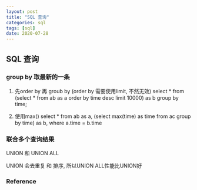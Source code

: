 ```yaml
---
layout: post
title: "SQL 查询"
categories: sql
tags: [sql]
date: 2020-07-28
---
```


## SQL 查询

### group by 取最新的一条

1. 先order by 再 groub by (order by 需要使用limit, 不然无效)
select * from (select * from ab as a order by time desc limit 10000) as b group by time;

2. 使用max()
select * from ab as a, (select max(time) as time from ac group by time) as b, where a.time = b.time

### 联合多个查询结果

UNION 和 UNION ALL

UNION 会去重复 和 排序, 所以UNION ALL性能比UNION好

### Reference

